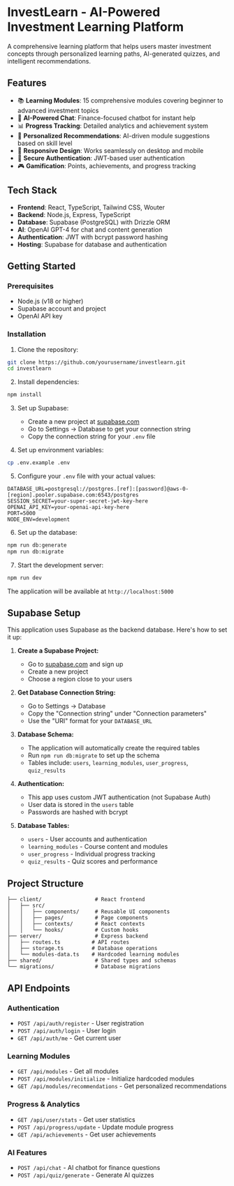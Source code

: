 # InvestLearn - AI-Powered Investment Learning Platform

A comprehensive learning platform that helps users master investment concepts through personalized learning paths, AI-generated quizzes, and intelligent recommendations.

## Features

- 📚 **Learning Modules**: 15 comprehensive modules covering beginner to advanced investment topics
- 🤖 **AI-Powered Chat**: Finance-focused chatbot for instant help
- 📊 **Progress Tracking**: Detailed analytics and achievement system
- 🎯 **Personalized Recommendations**: AI-driven module suggestions based on skill level
- 📱 **Responsive Design**: Works seamlessly on desktop and mobile
- 🔐 **Secure Authentication**: JWT-based user authentication
- 🎮 **Gamification**: Points, achievements, and progress tracking

## Tech Stack

- **Frontend**: React, TypeScript, Tailwind CSS, Wouter
- **Backend**: Node.js, Express, TypeScript
- **Database**: Supabase (PostgreSQL) with Drizzle ORM
- **AI**: OpenAI GPT-4 for chat and content generation
- **Authentication**: JWT with bcrypt password hashing
- **Hosting**: Supabase for database and authentication

## Getting Started

### Prerequisites

- Node.js (v18 or higher)
- Supabase account and project
- OpenAI API key

### Installation

1. Clone the repository:
```bash
git clone https://github.com/yourusername/investlearn.git
cd investlearn
```

2. Install dependencies:
```bash
npm install
```

3. Set up Supabase:
   - Create a new project at [supabase.com](https://supabase.com)
   - Go to Settings → Database to get your connection string
   - Copy the connection string for your `.env` file

4. Set up environment variables:
```bash
cp .env.example .env
```

5. Configure your `.env` file with your actual values:
```env
DATABASE_URL=postgresql://postgres.[ref]:[password]@aws-0-[region].pooler.supabase.com:6543/postgres
SESSION_SECRET=your-super-secret-jwt-key-here
OPENAI_API_KEY=your-openai-api-key-here
PORT=5000
NODE_ENV=development
```

6. Set up the database:
```bash
npm run db:generate
npm run db:migrate
```

7. Start the development server:
```bash
npm run dev
```

The application will be available at `http://localhost:5000`

## Supabase Setup

This application uses Supabase as the backend database. Here's how to set it up:

1. **Create a Supabase Project:**
   - Go to [supabase.com](https://supabase.com) and sign up
   - Create a new project
   - Choose a region close to your users

2. **Get Database Connection String:**
   - Go to Settings → Database
   - Copy the "Connection string" under "Connection parameters"
   - Use the "URI" format for your `DATABASE_URL`

3. **Database Schema:**
   - The application will automatically create the required tables
   - Run `npm run db:migrate` to set up the schema
   - Tables include: `users`, `learning_modules`, `user_progress`, `quiz_results`

4. **Authentication:**
   - This app uses custom JWT authentication (not Supabase Auth)
   - User data is stored in the `users` table
   - Passwords are hashed with bcrypt

5. **Database Tables:**
   - `users` - User accounts and authentication
   - `learning_modules` - Course content and modules
   - `user_progress` - Individual progress tracking
   - `quiz_results` - Quiz scores and performance

## Project Structure

```
├── client/                 # React frontend
│   ├── src/
│   │   ├── components/     # Reusable UI components
│   │   ├── pages/          # Page components
│   │   ├── contexts/       # React contexts
│   │   └── hooks/          # Custom hooks
├── server/                 # Express backend
│   ├── routes.ts          # API routes
│   ├── storage.ts         # Database operations
│   └── modules-data.ts    # Hardcoded learning modules
├── shared/                 # Shared types and schemas
└── migrations/             # Database migrations
```

## API Endpoints

### Authentication
- `POST /api/auth/register` - User registration
- `POST /api/auth/login` - User login
- `GET /api/auth/me` - Get current user

### Learning Modules
- `GET /api/modules` - Get all modules
- `POST /api/modules/initialize` - Initialize hardcoded modules
- `GET /api/modules/recommendations` - Get personalized recommendations

### Progress & Analytics
- `GET /api/user/stats` - Get user statistics
- `POST /api/progress/update` - Update module progress
- `GET /api/achievements` - Get user achievements

### AI Features
- `POST /api/chat` - AI chatbot for finance questions
- `POST /api/quiz/generate` - Generate AI quizzes



